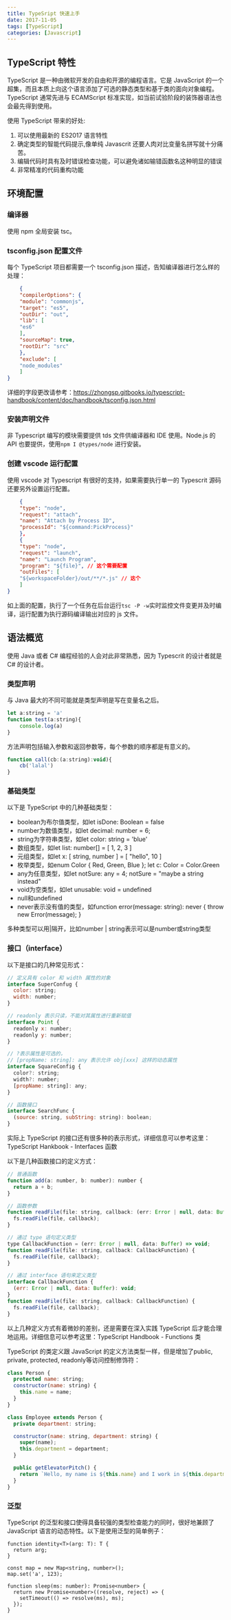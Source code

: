 ```yaml
---
title: TypeSript 快速上手
date: 2017-11-05
tags: [TypeScript]
categories: [Javascript]
---
```


## TypeScript 特性

TypeScript 是一种由微软开发的自由和开源的编程语言。它是 JavaScript 的一个超集，而且本质上向这个语言添加了可选的静态类型和基于类的面向对象编程。TypeScript 通常先进与 ECAMScript 标准实现，如当前试验阶段的装饰器语法也会最先得到使用。

使用 TypeScript 带来的好处:
1. 可以使用最新的 ES2017 语言特性
2. 确定类型的智能代码提示,像单纯 Javascrit 还要人肉对比变量名拼写就十分痛苦。
3. 编辑代码时具有及时错误检查功能，可以避免诸如输错函数名这种明显的错误
4. 非常精准的代码重构功能

## 环境配置

### 编译器

使用 npm 全局安装 tsc。

### tsconfig.json 配置文件

每个 TypeScript 项目都需要一个 tsconfig.json 描述，告知编译器进行怎么样的处理：

```json
	{
	"compilerOptions": {
	"module": "commonjs",
	"target": "es5",
	"outDir": "out",
	"lib": [
	"es6"
	],
	"sourceMap": true,
	"rootDir": "src"
	},
	"exclude": [
	"node_modules"
	]
}
```

详细的字段更改请参考：https://zhongsp.gitbooks.io/typescript-handbook/content/doc/handbook/tsconfig.json.html

### 安装声明文件
非 Typescript 编写的模块需要提供 tds 文件供编译器和 IDE 使用。Node.js 的 API 也要提供，使用`npm I @types/node` 进行安装。

### 创建 vscode 运行配置
使用 vscode 对 Typescript 有很好的支持，如果需要执行单一的 Typescrit 源码还要另外设置运行配置。

```json
	{
	"type": "node",
	"request": "attach",
	"name": "Attach by Process ID",
	"processId": "${command:PickProcess}"
	},
	{
	"type": "node",
	"request": "launch",
	"name": "Launch Program",
	"program": "${file}", // 这个需要配置
	"outFiles": [
	"${workspaceFolder}/out/**/*.js" // 这个
	]
}
```

如上面的配置，执行了一个任务在后台运行`tsc -P -w`实时监控文件变更并及时编译，运行配置为执行源码编译输出对应的 js 文件。

## 语法概览

使用 Java 或者 C# 编程经验的人会对此非常熟悉，因为 Typescrit 的设计者就是 C# 的设计者。

### 类型声明

与 Java 最大的不同可能就是类型声明是写在变量名之后。
```javascript
let a:string = 'a'
function test(a:string){
    console.log(a)
}
```
方法声明包括输入参数和返回参数等，每个参数的顺序都是有意义的。
```javascript
function call(cb:(a:string):void){
    cb('lalal')
}
```

### 基础类型

以下是 TypeScript 中的几种基础类型：

- boolean为布尔值类型，如let isDone: Boolean = false
- number为数值类型，如let decimal: number = 6;
- string为字符串类型，如let color: string = 'blue'
- 数组类型，如let list: number[] = [ 1, 2, 3 ]
- 元组类型，如let x: [ string, number ] = [ "hello", 10 ]
- 枚举类型，如enum Color { Red, Green, Blue }; let c: Color = Color.Green
- any为任意类型，如let notSure: any = 4; notSure = "maybe a string instead"
- void为空类型，如let unusable: void = undefined
- null和undefined
- never表示没有值的类型，如function error(message: string): never { throw new Error(message); }

多种类型可以用|隔开，比如number | string表示可以是number或string类型

### 接口（interface）

以下是接口的几种常见形式：
```javascript
// 定义具有 color 和 width 属性的对象
interface SuperConfug {
  color: string;
  width: number;
}

// readonly 表示只读，不能对其属性进行重新赋值
interface Point {
  readonly x: number;
  readonly y: number;
}

// ?表示属性是可选的，
// [propName: string]: any 表示允许 obj[xxx] 这样的动态属性
interface SquareConfig {
  color?: string;
  width?: number;
  [propName: string]: any;
}

// 函数接口
interface SearchFunc {
  (source: string, subString: string): boolean;
}
```
实际上 TypeScript 的接口还有很多种的表示形式，详细信息可以参考这里：TypeScript Hankbook - Interfaces
函数

以下是几种函数接口的定义方式：
```javascript
// 普通函数
function add(a: number, b: number): number {
  return a + b;
}

// 函数参数
function readFile(file: string, callback: (err: Error | null, data: Buffer) => void) {
  fs.readFile(file, callback);
}

// 通过 type 语句定义类型
type CallbackFunction = (err: Error | null, data: Buffer) => void;
function readFile(file: string, callback: CallbackFunction) {
  fs.readFile(file, callback);
}

// 通过 interface 语句来定义类型
interface CallbackFunction {
  (err: Error | null, data: Buffer): void;
}
function readFile(file: string, callback: CallbackFunction) {
  fs.readFile(file, callback);
}
```
以上几种定义方式有着微妙的差别，还是需要在深入实践 TypeScript 后才能合理地运用。详细信息可以参考这里：TypeScript Handbook - Functions
类

TypeScript 的类定义跟 JavaScript 的定义方法类型一样，但是增加了public, private, protected, readonly等访问控制修饰符：
```javascript
class Person {
  protected name: string;
  constructor(name: string) {
    this.name = name;
  }
}

class Employee extends Person {
  private department: string;

  constructor(name: string, department: string) {
    super(name);
    this.department = department;
  }

  public getElevatorPitch() {
    return `Hello, my name is ${this.name} and I work in ${this.department}.`;
  }
}
```
### 泛型

TypeScript 的泛型和接口使得具备较强的类型检查能力的同时，很好地兼顾了 JavaScript 语言的动态特性。以下是使用泛型的简单例子：
```javscript
function identity<T>(arg: T): T {
  return arg;
}

const map = new Map<string, number>();
map.set('a', 123);

function sleep(ms: number): Promise<number> {
  return new Promise<number>((resolve, reject) => {
    setTimeout(() => resolve(ms), ms);
  });
}
```